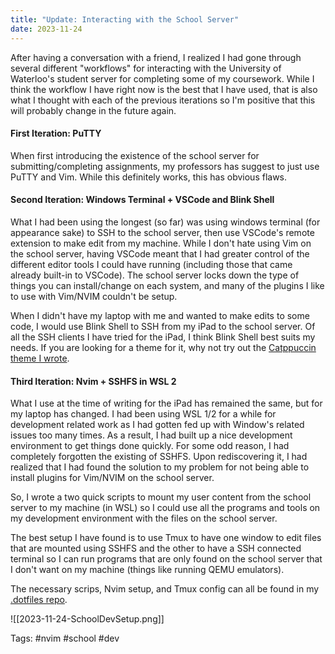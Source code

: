 ```yaml
---
title: "Update: Interacting with the School Server"
date: 2023-11-24
---
```


After having a conversation with a friend, I realized I had gone through several different "workflows" for interacting with the University of Waterloo's student server for completing some of my coursework. While I think the workflow I have right now is the best that I have used, that is also what I thought with each of the previous iterations so I'm positive that this will probably change in the future again.

#### First Iteration: PuTTY
When first introducing the existence of the school server for submitting/completing assignments, my professors has suggest to just use PuTTY and Vim. While this definitely works, this has obvious flaws. 


#### Second Iteration: Windows Terminal + VSCode and Blink Shell
What I had been using the longest (so far) was using windows terminal (for appearance sake) to SSH to the school server, then use VSCode's remote extension to make edit from my machine. While I don't hate using Vim on the school server, having VSCode meant that I had greater control of the different editor tools I could have running (including those that came already built-in to VSCode). The school server locks down the type of things you can install/change on each system, and many of the plugins I like to use with Vim/NVIM couldn't be setup.


When I didn't have my laptop with me and wanted to make edits to some code, I would use Blink Shell to SSH from my iPad to the school server. Of all the SSH clients I have tried for the iPad, I think Blink Shell best suits my needs. If you are looking for a theme for it, why not try out the [Catppuccin theme I wrote](https://github.com/catppuccin/blink).


#### Third Iteration: Nvim + SSHFS in WSL 2
What I use at the time of writing for the iPad has remained the same, but for my laptop has changed. I had been using WSL 1/2 for a while for development related work as I had gotten fed up with Window's related issues too many times. As a result, I had built up a nice development environment to get things done quickly. For some odd reason, I had completely forgotten the existing of SSHFS. Upon rediscovering it, I had realized that I had found the solution to my problem for not being able to install plugins for Vim/NVIM on the school server.

So, I wrote a two quick scripts to mount my user content from the school server to my machine (in WSL) so I could use all the programs and tools on my development environment with the files on the school server.

The best setup I have found is to use Tmux to have one window to edit files that are mounted using SSHFS and the other to have a SSH connected terminal so I can run programs that are only found on the school server that I don't want on my machine (things like running QEMU emulators).

The necessary scrips, Nvim setup, and Tmux config can all be found in my [.dotfiles repo](https://github.com/rithikasilva/.dotfiles).

![[2023-11-24-SchoolDevSetup.png]]

Tags: #nvim #school #dev